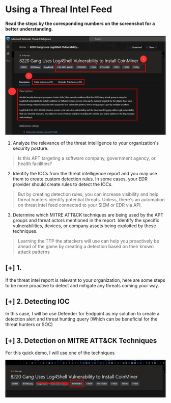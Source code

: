 # Using a Threal Intel Feed

**Read the steps by the coresponding numbers on the screenshot for a better understanding.**

![image](https://github.com/nguyentimmy/Detection-Engineering/blob/main/2%20-%20Detect%20Current%20Attack%20Trends%20Using%20Threat%20Intelligence/Photos/MDTI.png)

1. Analyze the relevance of the threat intelligence to your organization's security posture.
  > Is this APT targeting a software company, government agency, or health facilities?
2. Identify the IOCs from the threat intelligence report and you may use them to create custom detection rules. In some cases, your EDR provider should create rules to detect the IOCs. 
  > But by creating detection rules, you can increase visibility and help threat hunters identify potential threats.  Unless, there's an automation on threat intel feed connected to your SIEM or EDR via API.
3. Determine which MITRE ATT&CK techniques are being used by the APT groups and threat actors mentioned in the report. Identify the specific vulnerabilities, devices, or company assets being exploited by these techniques.
  > Learning the TTP the attackers will use can help you proactively be ahead of the game by creating a detection based on their known attack patterns

## [+] 1.
If the threat intel report is relevant to your organization, here are some steps to be more proactive to detect and mitigate any threats coming your way.

## [+] 2. Detecting IOC

In this case, I will be use Defender for Endpoint as my solution to create a detection alert and threat hunting query (Which can be beneficial for the threat hunters or SOC) 

## [+] 3. Detection on MITRE ATT&CK Techniques 

For this quick demo, I will use one of the techniques 

![Image](https://github.com/nguyentimmy/Detection-Engineering/blob/main/2%20-%20Detect%20Current%20Attack%20Trends%20Using%20Threat%20Intelligence/Photos/T1059-APT.png)
